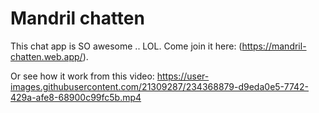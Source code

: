 # Mandril chatten
This chat app is SO awesome .. LOL. Come join it here: (https://mandril-chatten.web.app/).

Or see how it work from this video:
https://user-images.githubusercontent.com/21309287/234368879-d9eda0e5-7742-429a-afe8-68900c99fc5b.mp4

